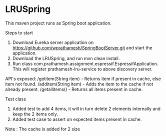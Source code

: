 # LRUSpring

This maven project runs as Spring boot application.

Steps to start 
1) Download Eureka server application on https://github.com/wprathamesh/SpringBootServer.git and start the application.
2) Download the LRUSpring, and run mvn clean install.
3) Run class com.prathamesh.assignment.espressif.EspressifApplication. This will register prathamesh-lru-service to above discovery server.

API's exposed:
/getitem(String item) - Returns item if present in cache, else item not found.
/additem(String item) - Adds the item to the cache if not already present.
/getallitems()        - Returns all items present in cache.


Test class
1) Added test to add 4 items, it will in turn delete 2 elements internally and keep the 2 items only.
2) Added test case to assert on expected items present in cache.

Note : The cache is added for 2 size
